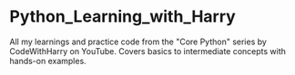 # Python_Learning_with_Harry
All my learnings and practice code from the "Core Python" series by CodeWithHarry on YouTube. Covers basics to intermediate concepts with hands-on examples.
